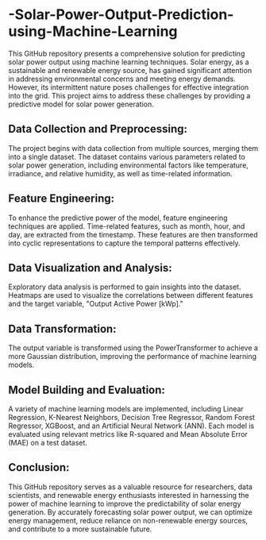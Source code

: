 # -Solar-Power-Output-Prediction-using-Machine-Learning
This GitHub repository presents a comprehensive solution for predicting solar power output using machine learning techniques. Solar energy, as a sustainable and renewable energy source, has gained significant attention in addressing environmental concerns and meeting energy demands. However, its intermittent nature poses challenges for effective integration into the grid. This project aims to address these challenges by providing a predictive model for solar power generation.

## Data Collection and Preprocessing:
The project begins with data collection from multiple sources, merging them into a single dataset. The dataset contains various parameters related to solar power generation, including environmental factors like temperature, irradiance, and relative humidity, as well as time-related information.

## Feature Engineering:
To enhance the predictive power of the model, feature engineering techniques are applied. Time-related features, such as month, hour, and day, are extracted from the timestamp. These features are then transformed into cyclic representations to capture the temporal patterns effectively.

## Data Visualization and Analysis:
Exploratory data analysis is performed to gain insights into the dataset. Heatmaps are used to visualize the correlations between different features and the target variable, "Output Active Power [kWp]."

## Data Transformation:
The output variable is transformed using the PowerTransformer to achieve a more Gaussian distribution, improving the performance of machine learning models.

## Model Building and Evaluation:
A variety of machine learning models are implemented, including Linear Regression, K-Nearest Neighbors, Decision Tree Regressor, Random Forest Regressor, XGBoost, and an Artificial Neural Network (ANN). Each model is evaluated using relevant metrics like R-squared and Mean Absolute Error (MAE) on a test dataset.
## Conclusion:
This GitHub repository serves as a valuable resource for researchers, data scientists, and renewable energy enthusiasts interested in harnessing the power of machine learning to improve the predictability of solar energy generation. By accurately forecasting solar power output, we can optimize energy management, reduce reliance on non-renewable energy sources, and contribute to a more sustainable future.
